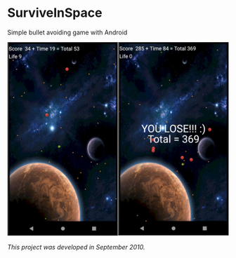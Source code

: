 # SurviveInSpace
Simple bullet avoiding game with Android

![sample](./sample_images/sample.jpg)

_This project was developed in September 2010._